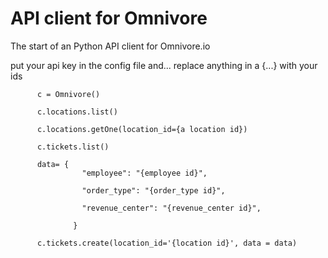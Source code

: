 # API client for Omnivore
The start of an Python API client for Omnivore.io

put your api key in the config file and...
replace anything in a {...} with your ids

          c = Omnivore()
          
          c.locations.list()
          
          c.locations.getOne(location_id={a location id})
          
          c.tickets.list()
          
          data= {
                    "employee": "{employee id}",
          
                    "order_type": "{order_type id}",
          
                    "revenue_center": "{revenue_center id}",
          
                  }
                  
          c.tickets.create(location_id='{location id}', data = data)

